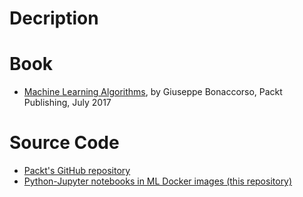 # Decription
# Book
* [Machine Learning Algorithms](http://www.packtpub.com/big-data-and-business-intelligence/machine-learning-algorithms),
by Giuseppe Bonaccorso, Packt Publishing, July 2017

# Source Code
* [Packt's GitHub repository](http://github.com/PacktPublishing/Machine-Learning-Algorithms)
* [Python-Jupyter notebooks in ML Docker images (this repository)](http://github.com/machine-learning-helpers/induction-python/tree/master/books/machine-learning-algorithm)

